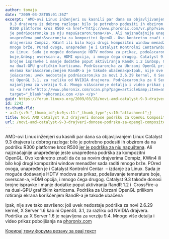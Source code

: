 ```yaml
---
author: tomaja
date: "2009-03-28T05:01:36Z"
excerpt: 'AMD-ovi Linux inženjeri su kasnili par dana sa objavljivanjem Linux Catalyst
  9.3 drajvera iz dobrog razloga: bilo je potrebno podesiti ih obzirom da na podr&scaron;ku
  R300 platforme kroz R500 <a href="http://www.phoronix.com/vr.php?view=13559">jer
  je podr&scaron;ka za nju napu&scaron;tena</a>. Ali najznačajnije unapređenje jeste
  unapređena podr&scaron;ka za kompozitni OpenGL. Ovo konkretno znači da će sa novim
  drajverima Compiz, KWin4 ili bilo koji drugi kompozitni window menadžer sada raditi
  mnogo brže. POred ovoga, unapređen je i Catalyst Kontrolni Centar&nbsp; - izdanje
  za Linux. Sada je moguće dodavanje HDTV modova za prikaz, pode&scaron;avanje temerature
  boje,&nbsp; overscan-a, HDMI opcija, i mnogo čega drugog. Catalyst 9.3 takođe donosi
  brojne ispravke i manje dodatke poput aktiviranja RandR 1.2 i&nbsp; CrossFire-a
  na dual-GPU grafičkim karticama. Podr&scaron;ka za Ubrzani OpenGL prilikom rotiranja
  ekrana kori&scaron;ćenjem RandR-a je takođe ubačena<p>Ipak, nije sve tako savr&scaron;eno:
  jo&scaron; uvek nedostaje podr&scaron;ka za novi 2.6.29 kernel, X Server 1.6 kao
  ni OpenGL 3.1, za razliku od NVIDIA drajvera. Podr&scaron;ka za X Server 1.6 je
  najavljena za verziju 9.4. Mnogo vi&scaron;e detalja i video prikaz pobolj&scaron;anja
  na <a href="http://www.phoronix.com/scan.php?page=article&amp;item=amd_catalyst93_composite&amp;num=1"
  target="_blank">phoronix.com </a> </p>'
guid: https://forum.linuxo.org/2009/03/28/novi-amd-catalyst-9-3-drajveri-donose-podrsku-za-opengl-composite/
id: 2243
tc-thumb-fld:
- a:2:{s:9:"_thumb_id";b:0;s:11:"_thumb_type";s:10:"attachment";}
title: Novi AMD Catalyst 9.3 drajveri donose podršku za OpenGL Composite
url: /novi-amd-catalyst-9-3-drajveri-donose-podrsku-za-opengl-composite/
---
```

AMD-ovi Linux inženjeri su kasnili par dana sa objavljivanjem Linux Catalyst 9.3 drajvera iz dobrog razloga: bilo je potrebno podesiti ih obzirom da na podr&scaron;ku R300 platforme kroz R500 [jer je podr&scaron;ka za nju napu&scaron;tena](http://www.phoronix.com/vr.php?view=13559). Ali najznačajnije unapređenje jeste unapređena podr&scaron;ka za kompozitni OpenGL. Ovo konkretno znači da će sa novim drajverima Compiz, KWin4 ili bilo koji drugi kompozitni window menadžer sada raditi mnogo brže. POred ovoga, unapređen je i Catalyst Kontrolni Centar&nbsp; &#8211; izdanje za Linux. Sada je moguće dodavanje HDTV modova za prikaz, pode&scaron;avanje temerature boje,&nbsp; overscan-a, HDMI opcija, i mnogo čega drugog. Catalyst 9.3 takođe donosi brojne ispravke i manje dodatke poput aktiviranja RandR 1.2 i&nbsp; CrossFire-a na dual-GPU grafičkim karticama. Podr&scaron;ka za Ubrzani OpenGL prilikom rotiranja ekrana kori&scaron;ćenjem RandR-a je takođe ubačena

Ipak, nije sve tako savr&scaron;eno: jo&scaron; uvek nedostaje podr&scaron;ka za novi 2.6.29 kernel, X Server 1.6 kao ni OpenGL 3.1, za razliku od NVIDIA drajvera. Podr&scaron;ka za X Server 1.6 je najavljena za verziju 9.4. Mnogo vi&scaron;e detalja i video prikaz pobolj&scaron;anja na <a href="http://www.phoronix.com/scan.php?page=article&item=amd_catalyst93_composite&num=1" target="_blank">phoronix.com </a> 

<!--break-->

[Креирај тему форума везану за овај текст](https://linuxo.org/nova-tema-na-forumu/?se_pid=2243)